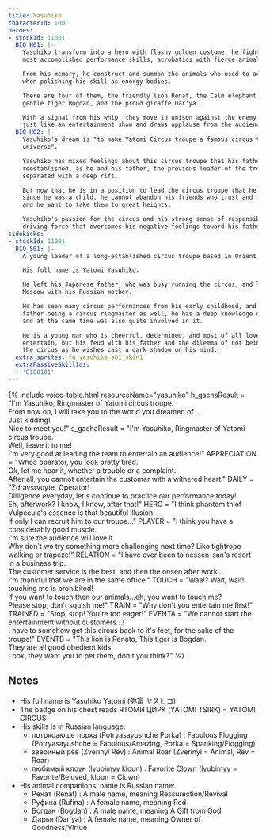 ```yaml
---
title: Yasuhiko
characterId: 100
heroes:
- stockId: 11001
  BIO_H01: |-
    Yasuhiko transform into a hero with flashy golden costume, he fights with his
    most accomplished performance skills, acrobatics with fierce animals.

    From his memory, he construct and summon the animals who used to accompany him
    when polishing his skill as energy bodies.

    There are four of them, the friendly lion Renat, the Calm elephant Rufina, the
    gentle tiger Bogdan, and the proud giraffe Dar'ya.

    With a signal from his whip, they move in unison against the enemy, which is
    just like an entertainment show and draws applause from the audience.
  BIO_H02: |-
    Yasuhiko's dream is "to make Yatomi Circus troupe a famous circus troupe in the
    universe".

    Yasuhiko has mixed feelings about this circus troupe that his father had
    reestablished, as he and his father, the previous leader of the troupe, have
    separated with a deep rift.

    But now that he is in a position to lead the circus troupe that he had admired
    since he was a child, he cannot abandon his friends who trust and follow him,
    and he want to take them to great heights.

    Yasuhiko's passion for the circus and his strong sense of responsibility are the
    driving force that overcomes his negative feelings toward his father.
sidekicks:
- stockId: 11001
  BIO_S01: |-
    A young leader of a long-established circus troupe based in Orient City.

    His full name is Yatomi Yasuhiko.

    He left his Japanese father, who was busy running the circus, and lived in
    Moscow with his Russian mother.

    He has seen many circus performances from his early childhood, and with his
    father being a circus ringmaster as well, he has a deep knowledge of the circus,
    and at the same time was also quite involved in it.

    He is a young man who is cheerful, determined, and most of all loves to
    entertain, but his feud with his father and the dilemma of not being able to run
    the circus as he wishes cast a dark shadow on his mind.
  extra_sprites: fg_yasuhiko_s01_skin1
  extraPassiveSkillIds:
  - '8100101'
---
```


{% include voice-table.html resourceName="yasuhiko"
h_gachaResult = "I'm Yasuhiko, Ringmaster of Yatomi circus troupe.<br>From now on, I will take you to the world you dreamed of…<br>Just kidding!<br>Nice to meet you!"
s_gachaResult = "I'm Yasuhiko, Ringmaster of Yatomi circus troupe.<br>Well, leave it to me!<br>I'm very good at leading the team to entertain an audience!"
APPRECIATION = "Whoa operator, you look pretty tired.<br>Ok, let me hear it, whether a trouble or a complaint.<br>After all, you cannot entertain the customer with a withered heart."
DAILY = "Zdravstvuyte, Operator!<br>Dilligence everyday, let's continue to practice our performance today!<br>Eh, afterwork? I know, I know, after that!"
HERO = "I think phantom thief Vulpecula's essence is that beautiful illusion.<br>If only I can recruit him to our troupe…"
PLAYER = "I think you have a considerably good muscle.<br>I'm sure the audience will love it.<br>Why don't we try something more challenging next time? Like tightrope walking or trapeze!"
RELATION = "I have ever been to nessen-san's resort in a business trip.<br>The customer service is the best, and then the onsen after work…<br>I'm thankful that we are in the same office."
TOUCH = "Waa!? Wait, wait! touching me is prohibited!<br>If you want to touch then our animals…eh, you want to touch me?<br>Please stop, don't squish me!"
TRAIN = "Why don't you entertain me first!"
TRAINED = "Stop, stop! You're too eager!"
EVENTA = "We cannot start the entertainment without customers…!<br>I have to somehow get this circus back to it's feet, for the sake of the troupe!"
EVENTB = "This lion is Renato, This tiger is Bogdan.<br>They are all good obedient kids.<br>Look, they want you to pet them, don't you think?"
%}

## Notes

- His full name is Yasuhiko Yatomi (弥富 ヤスヒコ)
- The badge on his chest reads ЯТОМИ ЦИРК (YATOMI TSIRK) = YATOMI CIRCUS
- His skills is in Russian language:
  - потрясающе порка (Potryasayushche Porka) : Fabulous Flogging (Potryasayushche = Fabulous/Amazing, Porka = Spanking/Flogging)
  - звериный рёв (Zverinyĭ Rëv) : Animal Roar (Zverinyĭ = Animal, Rëv = Roar)
  - любимый клоун (lyubimyy kloun) : Favorite Clown (lyubimyy = Favorite/Beloved, kloun = Clown)
- His animal companions' name is Russian name:
  - Ренат (Renat) : A male name, meaning Ressurection/Revival
  - Руфина (Rufina) : A female name, meaning Red
  - Богдан (Bogdan) : A male name, meaning A Gift from God
  - Дарья (Dar'ya) : A female name, meaning Owner of Goodness/Virtue
